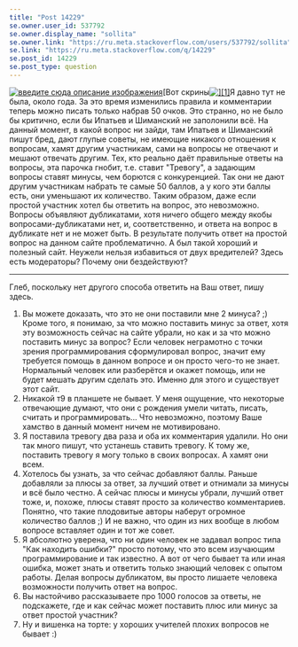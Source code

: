 ```yaml
---
title: "Post 14229"
se.owner.user_id: 537792
se.owner.display_name: "sollita"
se.owner.link: "https://ru.meta.stackoverflow.com/users/537792/sollita"
se.link: "https://ru.meta.stackoverflow.com/q/14229"
se.post_id: 14229
se.post_type: question
---
```

<p><a href="https://i.stack.imgur.com/KKuoJ.jpg" rel="nofollow noreferrer"><img src="https://i.stack.imgur.com/KKuoJ.jpg" alt="введите сюда описание изображения" /></a>[Вот скрины<a href="https://i.stack.imgur.com/c9zP1.jpg" rel="nofollow noreferrer"><img src="https://i.stack.imgur.com/c9zP1.jpg" alt="][1]" /></a>Я давно тут не была, около года. За это время изменились правила и комментарии теперь можно писать только набрав 50 очков. Это странно, но не было бы критично, если бы Ипатьев и Шиманский не заполонили всё. На данный момент, в какой вопрос ни зайди, там Ипатьев и Шиманский пишут бред, дают глупые советы, не имеющие никакого отношения к вопросам, хамят другим участникам, сами на вопросы не отвечают и мешают отвечать другим. Тех, кто реально даёт правильные ответы на вопросы, эта парочка гнобит, т.е. ставит &quot;Тревогу&quot;, а задающим вопросы ставят минусы, чем борются с конкуренцией. Так они не дают другим участникам набрать те самые 50 баллов, а у кого эти баллы есть, они уменьшают их количество. Таким образом, даже если простой участник хотел бы ответить на вопрос, это невозможно.
Вопросы объявляют дубликатами, хотя ничего общего между якобы вопросами-дубликатами нет, и, соответственно, и ответа на вопрос в дубликате нет и не может быть.
В результате получить ответ на простой вопрос на данном сайте проблематично. А был такой хороший и полезный сайт. Неужели нельзя избавиться от двух вредителей?
Здесь есть модераторы? Почему они бездействуют?</p>
<hr />
<p>Глеб, поскольку нет другого способа ответить на Ваш ответ, пишу здесь.</p>
<ol>
<li>Вы можете доказать, что это не они поставили мне 2 минуса? ;)
Кроме того, я понимаю, за что можно поставить минус за ответ, хотя эту возможность сейчас на сайте убрали, но как и за что можно поставить минус за вопрос? Если человек неграмотно с точки зрения программирования сформулировал вопрос, значит ему требуется помощь в данном вопросе и он просто чего-то не знает. Нормальный человек или разберётся и окажет помощь, или не будет мешать другим сделать это. Именно для этого и существует этот сайт.</li>
<li>Никакой т9 в планшете не бывает. У меня ощущение, что некоторые отвечающие думают, что они с рождения умели читать, писать, считать и программировать... Что невозможно, поэтому Ваше хамство в данный момент ничем не мотивировано.</li>
<li>Я поставила тревогу два раза и оба их комментария удалили. Но они так много пишут, что устанешь ставить тревогу. К тому же, поставить тревогу я могу только в своих вопросах. А хамят они всем.</li>
<li>Хотелось бы узнать, за что сейчас добавляют баллы. Раньше добавляли за плюсы за ответ, за лучший ответ и отнимали за минусы и всё было честно. А сейчас плюсы и минусы убрали, лучший ответ тоже, и, похоже, плюсы ставят просто за количество комментариев. Понятно, что такие плодовитые авторы наберут огромное количество баллов ;) И не важно, что один из них вообще в любом вопросе вставляет один  и тот же совет.</li>
<li>Я абсолютно уверена, что ни один человек не задавал вопрос типа &quot;Как находить ошибки?&quot; просто потому, что это всем изучающим программирование и так известно. А вот от чего бывает та или иная ошибка, может знать и ответить только знающий человек с опытом работы. Делая вопросы дубликатом, вы просто лишаете человека возможности получить ответ на вопрос.</li>
<li>Вы настойчиво рассказываете про 1000 голосов за ответы, не подскажете, где и как сейчас может поставить плюс или минус за ответ простой участник?</li>
<li>Ну и вишенка на торте: у хороших учителей плохих вопросов не бывает :)</li>
</ol>
